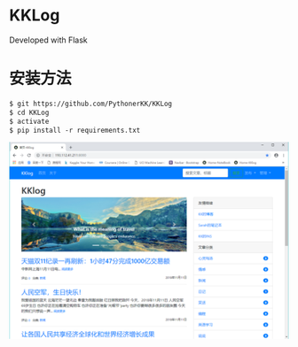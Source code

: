 # KKLog
Developed with Flask
# 安装方法
```
$ git https://github.com/PythonerKK/KKLog
$ cd KKLog
$ activate
$ pip install -r requirements.txt
```

![Image text](https://github.com/PythonerKK/KKLog/blob/master/show.png)


